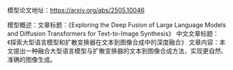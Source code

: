 模型论文地址：https://arxiv.org/abs/2505.10046

模型概述：文章标题：《Exploring the Deep Fusion of Large Language Models and Diffusion Transformers for Text-to-Image Synthesis》
中文文章标题：《探索大型语言模型和扩散变换器在文本到图像合成中的深度融合》
文章内容：本文提出一种融合大型语言模型与扩散变换器的文本到图像合成方法，实现更自然、准确的图像生成。
